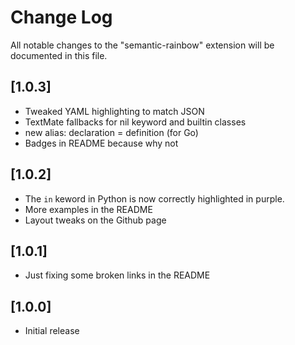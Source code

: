 # Change Log

All notable changes to the "semantic-rainbow" extension will be documented in this file.

## [1.0.3]

- Tweaked YAML highlighting to match JSON
- TextMate fallbacks for nil keyword and builtin classes
- new alias: declaration = definition (for Go)
- Badges in README because why not

## [1.0.2]

- The `in` keword in Python is now correctly highlighted in purple.
- More examples in the README
- Layout tweaks on the Github page

## [1.0.1]

- Just fixing some broken links in the README

## [1.0.0]

- Initial release
